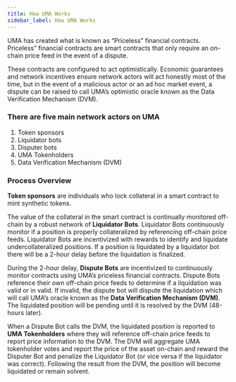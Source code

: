 ```yaml
---
title: How UMA Works
sidebar_label: How UMA Works
---
```


UMA has created what is known as “Priceless” financial contracts.  Priceless” financial contracts are smart contracts that only require an on-chain price feed in the event of a dispute.


These contracts are configured to act optimistically. Economic guarantees and network incentives ensure  network actors will act honestly most of the time, but in the event of a malicious actor or an ad hoc market event, a dispute can be raised to call UMA’s optimistic oracle known as the Data Verification Mechanism (DVM). 


### There are five main network actors on UMA

1. Token sponsors
2. Liquidator bots
3. Disputer bots
4. UMA Tokenholders
5. Data Verification Mechanism (DVM)

### Process Overview

**Token sponsors** are individuals who lock collateral in a smart contract to mint synthetic tokens. 

The value of the collateral in the smart contract is continually monitored off-chain by a robust network of **Liquidator Bots**. Liquidator Bots continuously monitor if a position is properly collateralized by referencing off-chain price feeds. Liquidator Bots are incentivized with rewards to identify and liquidate undercollateralized positions. If a position is liquidated by a liquidator bot there will be a 2-hour delay before the liquidation is finalized. 

During the 2-hour delay, **Dispute Bots** are incentivized to continuously monitor contracts using UMA’s priceless financial contracts. Dispute Bots reference their own off-chain price feeds to determine if a liquidation was valid or in valid. If invalid, the dispute bot will dispute the liquidation which will call UMA’s oracle known as the **Data Verification Mechanism (DVM)**. The liquidated position will be pending until it is resolved by the DVM (48-hours later). 

When a Dispute Bot calls the DVM, the liquidated position is reported to **UMA Tokenholders** where they will reference off-chain price feeds to report price information to the DVM. The DVM will aggregate UMA tokenholder votes and report the price of the asset on-chain and reward the Disputer Bot and penalize the Liquidator Bot (or vice versa if the liquidator was correct). Following the result from the DVM, the position will become liquidated or remain solvent. 


